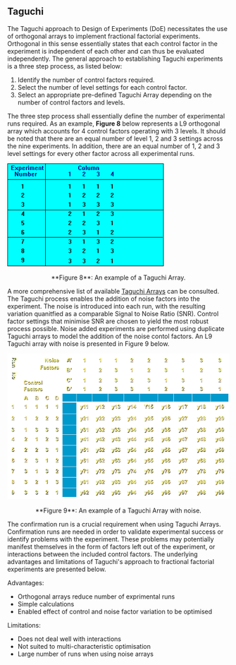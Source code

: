 
Taguchi
-------

The Taguchi approach to Design of Experiments (DoE) necessitates the use of
orthogonal arrays to implement fractional factorial experiments. Orthogonal in
this sense essentially states that each control factor in the experiment is
independent of each other and can thus be evaluated independently.  The general
approach to establishing Taguchi experiments is a three step process, as listed
below:

1. Identify the number of control factors required.
2. Select the number of level settings for each control factor.
3. Select an appropriate pre-defined Taguchi Array depending on the number of
control factors and levels.

The three step process shall essentially define the number of experimental runs
required. As an example, **Figure 8** below represents a L9 orthogonal array which
accounts for 4 control factors operating with 3 levels. It should be noted that
there are an equal number of level 1, 2 and 3 settings across the nine
experiments. In addition, there are an equal number of 1, 2 and 3 level settings
for every other factor across all experimental runs.


![](images/L9TaguchiArray.png "L9 Taguchi Array")

<center>**Figure 8**: An example of a Taguchi Array.</center>



A more comprehensive list of available [Taguchi
Arrays](http://www.york.ac.uk/depts/maths/tables/orthogonal.htm) can be
consulted. The Taguchi process enables the addition of noise factors into the
experiment. The noise is introduced into each run, with the resulting variation
quanitfied as a comparable Signal to Noise Ratio (SNR). Control factor settings
that minimise SNR are chosen to yield the most robust process possible. Noise
added experiments are performed using duplicate Taguchi arrays to model the
addition of the noise contol factors. An L9 Taguchi array with noise is
presented in Figure 9 below.


![](images/TaguchiArraywithNoise.png "Taguchi Array with Noise")

<center>**Figure 9**: An example of a Taguchi Array with noise.</center>

The confirmation run is a crucial requirement when using Taguchi Arrays. Confirmation
runs are needed in order to validate experimental success or identify problems with
the experiment. These problems may potentially manifest themselves in the form of
factors left out of the experiment, or interactions between the included control
factors. The underlying advantages and limitations of Taguchi's approach to
fractional factorial experiments are presented below.

Advantages:

* Orthogonal arrays reduce number of exprimental runs
* Simple calculations
* Enabled effect of control and noise factor variation to be optimised

Limitations:

* Does not deal well with interactions
* Not suited to multi-characteristic optimisation
* Large number of runs when using noise arrays
